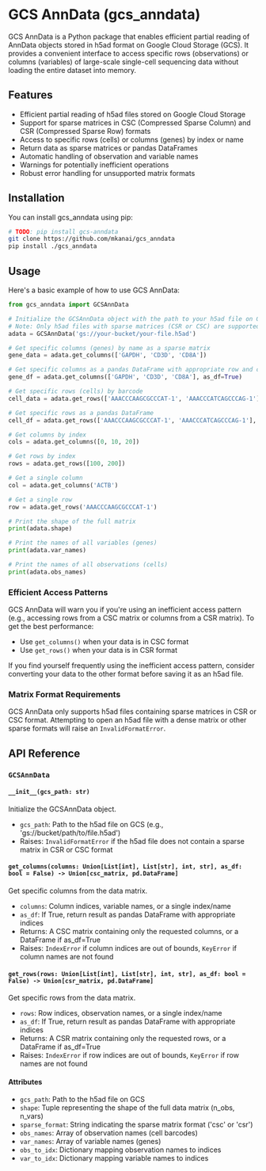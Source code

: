 # GCS AnnData (gcs_anndata)

GCS AnnData is a Python package that enables efficient partial reading of AnnData objects stored in h5ad format on Google Cloud Storage (GCS). It provides a convenient interface to access specific rows (observations) or columns (variables) of large-scale single-cell sequencing data without loading the entire dataset into memory.

## Features

- Efficient partial reading of h5ad files stored on Google Cloud Storage
- Support for sparse matrices in CSC (Compressed Sparse Column) and CSR (Compressed Sparse Row) formats
- Access to specific rows (cells) or columns (genes) by index or name
- Return data as sparse matrices or pandas DataFrames
- Automatic handling of observation and variable names
- Warnings for potentially inefficient operations
- Robust error handling for unsupported matrix formats

## Installation

You can install gcs_anndata using pip:

```bash
# TODO: pip install gcs-anndata
git clone https://github.com/mkanai/gcs_anndata
pip install ./gcs_anndata
```

## Usage

Here's a basic example of how to use GCS AnnData:

```python
from gcs_anndata import GCSAnnData

# Initialize the GCSAnnData object with the path to your h5ad file on GCS
# Note: Only h5ad files with sparse matrices (CSR or CSC) are supported
adata = GCSAnnData('gs://your-bucket/your-file.h5ad')

# Get specific columns (genes) by name as a sparse matrix
gene_data = adata.get_columns(['GAPDH', 'CD3D', 'CD8A'])

# Get specific columns as a pandas DataFrame with appropriate row and column labels
gene_df = adata.get_columns(['GAPDH', 'CD3D', 'CD8A'], as_df=True)

# Get specific rows (cells) by barcode
cell_data = adata.get_rows(['AAACCCAAGCGCCCAT-1', 'AAACCCATCAGCCCAG-1'])

# Get specific rows as a pandas DataFrame
cell_df = adata.get_rows(['AAACCCAAGCGCCCAT-1', 'AAACCCATCAGCCCAG-1'], as_df=True)

# Get columns by index
cols = adata.get_columns([0, 10, 20])

# Get rows by index
rows = adata.get_rows([100, 200])

# Get a single column
col = adata.get_columns('ACTB')

# Get a single row
row = adata.get_rows('AAACCCAAGCGCCCAT-1')

# Print the shape of the full matrix
print(adata.shape)

# Print the names of all variables (genes)
print(adata.var_names)

# Print the names of all observations (cells)
print(adata.obs_names)
```

### Efficient Access Patterns

GCS AnnData will warn you if you're using an inefficient access pattern (e.g., accessing rows from a CSC matrix or columns from a CSR matrix). To get the best performance:

- Use `get_columns()` when your data is in CSC format
- Use `get_rows()` when your data is in CSR format

If you find yourself frequently using the inefficient access pattern, consider converting your data to the other format before saving it as an h5ad file.

### Matrix Format Requirements

GCS AnnData only supports h5ad files containing sparse matrices in CSR or CSC format. Attempting to open an h5ad file with a dense matrix or other sparse formats will raise an `InvalidFormatError`.

## API Reference

### `GCSAnnData`

#### `__init__(gcs_path: str)`

Initialize the GCSAnnData object.

- `gcs_path`: Path to the h5ad file on GCS (e.g., 'gs://bucket/path/to/file.h5ad')
- Raises: `InvalidFormatError` if the h5ad file does not contain a sparse matrix in CSR or CSC format

#### `get_columns(columns: Union[List[int], List[str], int, str], as_df: bool = False) -> Union[csc_matrix, pd.DataFrame]`

Get specific columns from the data matrix.

- `columns`: Column indices, variable names, or a single index/name
- `as_df`: If True, return result as pandas DataFrame with appropriate indices
- Returns: A CSC matrix containing only the requested columns, or a DataFrame if as_df=True
- Raises: `IndexError` if column indices are out of bounds, `KeyError` if column names are not found

#### `get_rows(rows: Union[List[int], List[str], int, str], as_df: bool = False) -> Union[csr_matrix, pd.DataFrame]`

Get specific rows from the data matrix.

- `rows`: Row indices, observation names, or a single index/name
- `as_df`: If True, return result as pandas DataFrame with appropriate indices
- Returns: A CSR matrix containing only the requested rows, or a DataFrame if as_df=True
- Raises: `IndexError` if row indices are out of bounds, `KeyError` if row names are not found

#### Attributes

- `gcs_path`: Path to the h5ad file on GCS
- `shape`: Tuple representing the shape of the full data matrix (n_obs, n_vars)
- `sparse_format`: String indicating the sparse matrix format ('csc' or 'csr')
- `obs_names`: Array of observation names (cell barcodes)
- `var_names`: Array of variable names (genes)
- `obs_to_idx`: Dictionary mapping observation names to indices
- `var_to_idx`: Dictionary mapping variable names to indices

